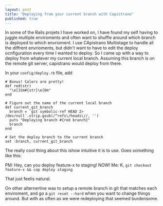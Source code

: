 ```yaml
---
layout: post
title: "Deploying from your current branch with Capistrano"
published: true
---
```


In some of the Rails projets I have worked on, I have found my self having to juggle multiple enviroments and often want to shuffle around which branch is deployed to which envrioment. I use CApistrano Multistage to handle all the diffrent envrioments, but didn't want to have to edit the deploy ocnfiguration every time I wanted to deploy. So I came up with a way to deploy from whatever my current local branch. Assuming this branch is on the remote git server, capistrano would deploy from there. 

In your `config/deploy.rb` file, add 

    # Bonus! Colors are pretty!
    def red(str)
      "\e[31m#{str}\e[0m"
    end

    # Figure out the name of the current local branch
    def current_git_branch
      branch = `git symbolic-ref HEAD 2> /dev/null`.strip.gsub(/^refs\/heads\//, '')
      puts "Deploying branch #{red branch}"
      branch
    end

    # Set the deploy branch to the current branch
    set :branch, current_git_branch


The really cool thing about this ishow intuitive it is to use. Goes something like this:

PM: Hey, can you deploy feature-x to staging! NOW!
Me: K, `git checkout feature-x && cap deploy staging`

That just feelis natural.

On other alternertive was to setup a remote branch in git that matches each enviroment, and go a `git reset --hard` when you want to change things around. But with as often as we were redeploying that seemed burdensome. 
